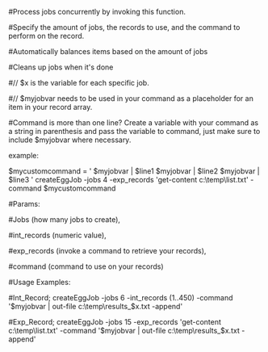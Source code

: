 #Process jobs concurrently by invoking this function. 

#Specify the amount of jobs, the records to use, and the command to perform on the record.

#Automatically balances items based on the amount of jobs

#Cleans up jobs when it's done

#// $x is the variable for each specific job.

#// $myjobvar needs to be used in your command as a placeholder for an item in your record array.

#Command is more than one line? Create a variable with your command as a string in parenthesis and pass the variable to command, just make sure to include $myjobvar where necessary. 

example:

$mycustomcommand = '
$myjobvar | $line1
$myjobvar | $line2
$myjobvar | $line3
'
createEggJob -jobs 4 -exp_records 'get-content c:\temp\list.txt' -command $mycustomcommand

#Params: 

#Jobs (how many jobs to create), 

#int_records (numeric value), 

#exp_records (invoke a command to retrieve your records), 

#command (command to use on your records)

#Usage Examples: 

#Int_Record; createEggJob -jobs 6 -int_records (1..450) -command '$myjobvar | out-file c:\temp\results_$x.txt -append'

#Exp_Record; createEggJob -jobs 15 -exp_records 'get-content c:\temp\list.txt' -command '$myjobvar | out-file c:\temp\results_$x.txt -append'

